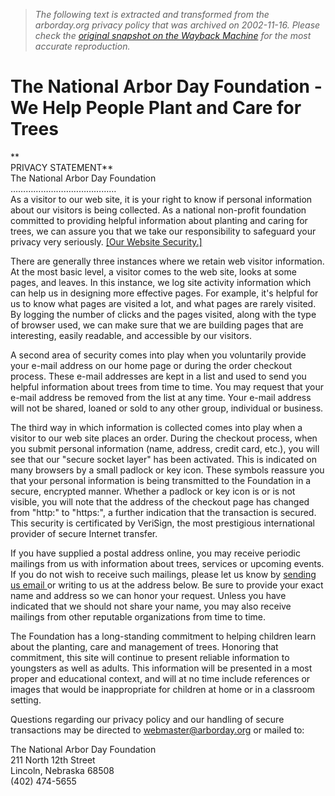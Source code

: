 > *The following text is extracted and transformed from the arborday.org privacy policy that was archived on 2002-11-16. Please check the [original snapshot on the Wayback Machine](https://web.archive.org/web/20021116044119id_/http%3A//www.arborday.org/privacy.html) for the most accurate reproduction.*

# The National Arbor Day Foundation - We Help People Plant and Care for Trees

**   
PRIVACY STATEMENT**   
The National Arbor Day Foundation  
……………………………………  
As a visitor to our web site, it is your right to know if personal information about our visitors is being collected. As a national non-profit foundation committed to providing helpful information about planting and caring for trees, we can assure you that we take our responsibility to safeguard your privacy very seriously. [[Our Website Security.] ](https://web.archive.org/web/20021116044119id_/http%3A//www.arborday.org/security/index.html)

There are generally three instances where we retain web visitor information. At the most basic level, a visitor comes to the web site, looks at some pages, and leaves. In this instance, we log site activity information which can help us in designing more effective pages. For example, it's helpful for us to know what pages are visited a lot, and what pages are rarely visited. By logging the number of clicks and the pages visited, along with the type of browser used, we can make sure that we are building pages that are interesting, easily readable, and accessible by our visitors.

A second area of security comes into play when you voluntarily provide your e-mail address on our home page or during the order checkout process. These e-mail addresses are kept in a list and used to send you helpful information about trees from time to time. You may request that your e-mail address be removed from the list at any time. Your e-mail address will not be shared, loaned or sold to any other group, individual or business.

The third way in which information is collected comes into play when a visitor to our web site places an order. During the checkout process, when you submit personal information (name, address, credit card, etc.), you will see that our "secure socket layer" has been activated. This is indicated on many browsers by a small padlock or key icon. These symbols reassure you that your personal information is being transmitted to the Foundation in a secure, encrypted manner. Whether a padlock or key icon is or is not visible, you will note that the address of the checkout page has changed from "http:" to "https:", a further indication that the transaction is secured. [](https://digitalid.verisign.com/as2/2472f31ac20bded49bc4e564d25989c4) This security is certificated by VeriSign, the most prestigious international provider of secure Internet transfer.

If you have supplied a postal address online, you may receive periodic mailings from us with information about trees, services or upcoming events. If you do not wish to receive such mailings, please let us know by [ sending us email ](mailto:member.services@arborday.org) or writing to us at the address below. Be sure to provide your exact name and address so we can honor your request. Unless you have indicated that we should not share your name, you may also receive mailings from other reputable organizations from time to time.

The Foundation has a long-standing commitment to helping children learn about the planting, care and management of trees. Honoring that commitment, this site will continue to present reliable information to youngsters as well as adults. This information will be presented in a most proper and educational context, and will at no time include references or images that would be inappropriate for children at home or in a classroom setting.

Questions regarding our privacy policy and our handling of secure transactions may be directed to [webmaster@arborday.org](mailto:webmaster@arborday.org) or mailed to:

The National Arbor Day Foundation  
211 North 12th Street  
Lincoln, Nebraska 68508  
(402) 474-5655 
